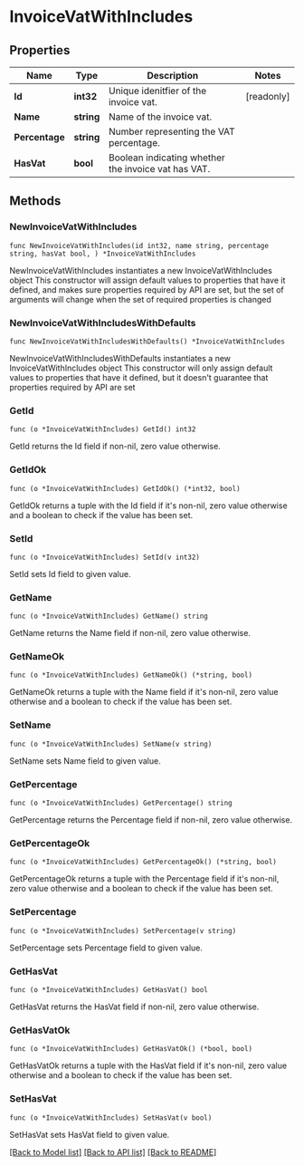 # InvoiceVatWithIncludes

## Properties

Name | Type | Description | Notes
------------ | ------------- | ------------- | -------------
**Id** | **int32** | Unique idenitfier of the invoice vat. | [readonly] 
**Name** | **string** | Name of the invoice vat. | 
**Percentage** | **string** | Number representing the VAT percentage. | 
**HasVat** | **bool** | Boolean indicating whether the invoice vat has VAT. | 

## Methods

### NewInvoiceVatWithIncludes

`func NewInvoiceVatWithIncludes(id int32, name string, percentage string, hasVat bool, ) *InvoiceVatWithIncludes`

NewInvoiceVatWithIncludes instantiates a new InvoiceVatWithIncludes object
This constructor will assign default values to properties that have it defined,
and makes sure properties required by API are set, but the set of arguments
will change when the set of required properties is changed

### NewInvoiceVatWithIncludesWithDefaults

`func NewInvoiceVatWithIncludesWithDefaults() *InvoiceVatWithIncludes`

NewInvoiceVatWithIncludesWithDefaults instantiates a new InvoiceVatWithIncludes object
This constructor will only assign default values to properties that have it defined,
but it doesn't guarantee that properties required by API are set

### GetId

`func (o *InvoiceVatWithIncludes) GetId() int32`

GetId returns the Id field if non-nil, zero value otherwise.

### GetIdOk

`func (o *InvoiceVatWithIncludes) GetIdOk() (*int32, bool)`

GetIdOk returns a tuple with the Id field if it's non-nil, zero value otherwise
and a boolean to check if the value has been set.

### SetId

`func (o *InvoiceVatWithIncludes) SetId(v int32)`

SetId sets Id field to given value.


### GetName

`func (o *InvoiceVatWithIncludes) GetName() string`

GetName returns the Name field if non-nil, zero value otherwise.

### GetNameOk

`func (o *InvoiceVatWithIncludes) GetNameOk() (*string, bool)`

GetNameOk returns a tuple with the Name field if it's non-nil, zero value otherwise
and a boolean to check if the value has been set.

### SetName

`func (o *InvoiceVatWithIncludes) SetName(v string)`

SetName sets Name field to given value.


### GetPercentage

`func (o *InvoiceVatWithIncludes) GetPercentage() string`

GetPercentage returns the Percentage field if non-nil, zero value otherwise.

### GetPercentageOk

`func (o *InvoiceVatWithIncludes) GetPercentageOk() (*string, bool)`

GetPercentageOk returns a tuple with the Percentage field if it's non-nil, zero value otherwise
and a boolean to check if the value has been set.

### SetPercentage

`func (o *InvoiceVatWithIncludes) SetPercentage(v string)`

SetPercentage sets Percentage field to given value.


### GetHasVat

`func (o *InvoiceVatWithIncludes) GetHasVat() bool`

GetHasVat returns the HasVat field if non-nil, zero value otherwise.

### GetHasVatOk

`func (o *InvoiceVatWithIncludes) GetHasVatOk() (*bool, bool)`

GetHasVatOk returns a tuple with the HasVat field if it's non-nil, zero value otherwise
and a boolean to check if the value has been set.

### SetHasVat

`func (o *InvoiceVatWithIncludes) SetHasVat(v bool)`

SetHasVat sets HasVat field to given value.



[[Back to Model list]](../README.md#documentation-for-models) [[Back to API list]](../README.md#documentation-for-api-endpoints) [[Back to README]](../README.md)


